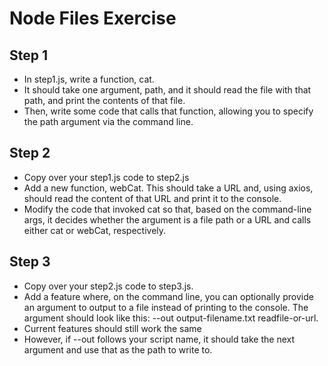 # Node Files Exercise
## Step 1
- In step1.js, write a function, cat.
- It should take one argument, path, and it should read the file with that path, and print the contents of that file.
- Then, write some code that calls that function, allowing you to specify the path argument via the command line.

## Step 2
- Copy over your step1.js code to step2.js
- Add a new function, webCat. This should take a URL and, using axios, should read the content of that URL and print it to the console.
- Modify the code that invoked cat so that, based on the command-line args, it decides whether the argument is a file path or a URL and calls either cat or webCat, respectively.

## Step 3
- Copy over your step2.js code to step3.js.
- Add a feature where, on the command line, you can optionally provide an argument to output to a file instead of printing to the console. The argument should look like this: --out output-filename.txt readfile-or-url.
- Current features should still work the same
- However, if --out follows your script name, it should take the next argument and use that as the path to write to.